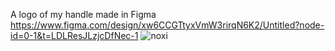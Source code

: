 A logo of my handle made in Figma
https://www.figma.com/design/xw6CCGTtyxVmW3rirqN6K2/Untitled?node-id=0-1&t=LDLResJLzjcDfNec-1 
![noxi](https://github.com/user-attachments/assets/8df13115-b229-4348-b536-174d5a9cb0e3)
